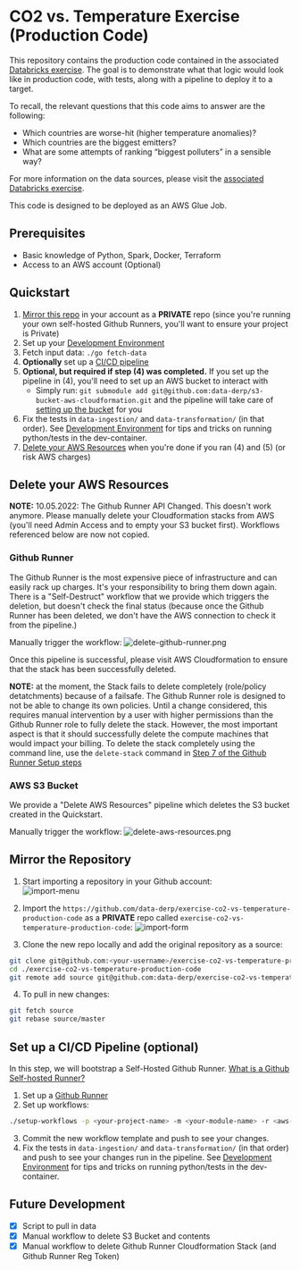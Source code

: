 # CO2 vs. Temperature Exercise (Production Code)
This repository contains the production code contained in the associated [Databricks exercise](https://github.com/data-derp/exercise-co2-vs-temperature-databricks). The goal is to demonstrate what that logic would look like in production code, with tests, along with a pipeline to deploy it to a target.

To recall, the relevant questions that this code aims to answer are the following:
* Which countries are worse-hit (higher temperature anomalies)?
* Which countries are the biggest emitters?
* What are some attempts of ranking “biggest polluters” in a sensible way?

For more information on the data sources, please visit the [associated Databricks exercise](https://github.com/data-derp/exercise-co2-vs-temperature-databricks).

This code is designed to be deployed as an AWS Glue Job.

## Prerequisites
* Basic knowledge of Python, Spark, Docker, Terraform
* Access to an AWS account (Optional)

## Quickstart
1. [Mirror this repo](#mirror-the-repository) in your account as a **PRIVATE** repo (since you're running your own self-hosted Github Runners, you'll want to ensure your project is Private)
2. Set up your [Development Environment](./development-environment.md)
3. Fetch input data: `./go fetch-data`
4. **Optionally** set up a [CI/CD pipeline](#set-up-a-cicd-pipeline-optional)
5. **Optional, but required if step (4) was completed.** If you set up the pipeline in (4), you'll need to set up an AWS bucket to interact with
   * Simply run: `git submodule add git@github.com:data-derp/s3-bucket-aws-cloudformation.git` and the pipeline will take care of [setting up the bucket](https://github.com/data-derp/s3-bucket-aws-cloudformation#setup) for you
6. Fix the tests in `data-ingestion/` and `data-transformation/` (in that order). See [Development Environment](./development-environment.md) for tips and tricks on running python/tests in the dev-container.
7. [Delete your AWS Resources](#delete-your-aws-resources) when you're done if you ran (4) and (5) (or risk AWS charges)

## Delete your AWS Resources
**NOTE:** 10.05.2022: The Github Runner API Changed. This doesn't work anymore. Please manually delete your Cloudformation stacks from AWS (you'll need Admin Access and to empty your S3 bucket first). Workflows referenced below are now not copied.

### Github Runner
The Github Runner is the most expensive piece of infrastructure and can easily rack up charges. It's your responsibility to bring them down again. There is a "Self-Destruct" workflow that we provide which triggers the deletion, but doesn't check the final status (because once the Github Runner has been deleted, we don't have the AWS connection to check it from the pipeline.) 

Manually trigger the workflow:
![delete-github-runner.png](./assets/delete-github-runner.png)

Once this pipeline is successful, please visit AWS Cloudformation to ensure that the stack has been successfully deleted.

**NOTE:** at the moment, the Stack fails to delete completely (role/policy detatchments) because of a failsafe. The Github Runner role is designed to not be able to change its own policies. Until a change considered, this requires manual intervention by a user with higher permissions than the Github Runner role to fully delete the stack. However, the most important aspect is that it should successfully delete the compute machines that would impact your billing. To delete the stack completely using the command line, use the `delete-stack` command in [Step 7 of the Github Runner Setup steps](https://github.com/data-derp/github-runner-aws-cloudformation#setup)

### AWS S3 Bucket
We provide a "Delete AWS Resources" pipeline which deletes the S3 bucket created in the Quickstart. 

Manually trigger the workflow:
![delete-aws-resources.png](./assets/delete-aws-resources.png)

## Mirror the Repository
1. Start importing a repository in your Github account:  
   ![import-menu](./assets/import-menu.png)

2. Import the `https://github.com/data-derp/exercise-co2-vs-temperature-production-code` as a **PRIVATE** repo called `exercise-co2-vs-temperature-production-code`:
   ![import-form](./assets/import-form.png)

3. Clone the new repo locally and add the original repository as a source:
```bash
git clone git@github.com:<your-username>/exercise-co2-vs-temperature-production-code.git
cd ./exercise-co2-vs-temperature-production-code
git remote add source git@github.com:data-derp/exercise-co2-vs-temperature-production-code.git 
```

4. To pull in new changes:
```bash
git fetch source
git rebase source/master
```
## Set up a CI/CD Pipeline (optional)
In this step, we will bootstrap a Self-Hosted Github Runner. [What is a Github Self-hosted Runner?](https://docs.github.com/en/actions/hosting-your-own-runners/about-self-hosted-runners)

1. Set up a [Github Runner](https://github.com/data-derp/github-runner-aws-cloudformation#setup)
2. Set up workflows:
```bash
./setup-workflows -p <your-project-name> -m <your-module-name> -r <aws-region>
```
3. Commit the new workflow template and push to see your changes.
4. Fix the tests in `data-ingestion/` and `data-transformation/` (in that order) and push to see your changes run in the pipeline. See [Development Environment](./development-environment.md) for tips and tricks on running python/tests in the dev-container.

## Future Development
- [x] Script to pull in data
- [x] Manual workflow to delete S3 Bucket and contents
- [x] Manual workflow to delete Github Runner Cloudformation Stack (and Github Runner Reg Token)
